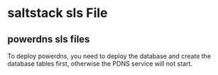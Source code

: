 # saltstack sls File #

## powerdns sls files
To deploy powerdns, you need to deploy the database and create the database tables first, otherwise the PDNS service will not start.